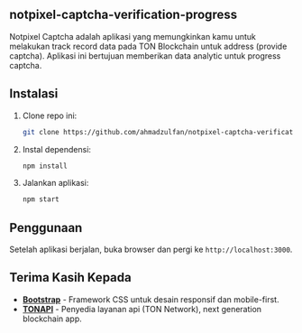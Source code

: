 ## notpixel-captcha-verification-progress
Notpixel Captcha adalah aplikasi yang memungkinkan kamu untuk melakukan track record data pada TON Blockchain untuk address (provide captcha). Aplikasi ini bertujuan memberikan data analytic untuk progress captcha.

## Instalasi
1. Clone repo ini:
   ```bash
   git clone https://github.com/ahmadzulfan/notpixel-captcha-verification-progress.git
   ```
2. Instal dependensi:
   ```bash
   npm install
   ```
3. Jalankan aplikasi:
   ```bash
   npm start
   ```

## Penggunaan
Setelah aplikasi berjalan, buka browser dan pergi ke `http://localhost:3000`.

## Terima Kasih Kepada
- **[Bootstrap](https://getbootstrap.com/)** - Framework CSS untuk desain responsif dan mobile-first.
- **[TONAPI](https://tonapi.io/)** - Penyedia layanan api (TON Network), next generation blockchain app.